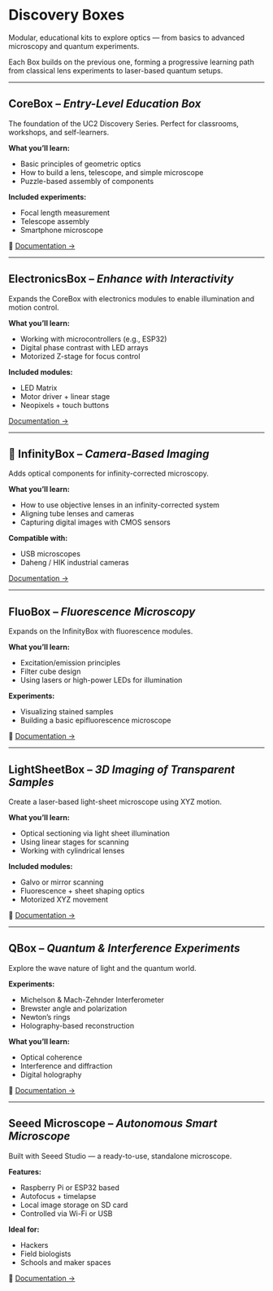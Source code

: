 # Discovery Boxes

Modular, educational kits to explore optics — from basics to advanced microscopy and quantum experiments.

Each Box builds on the previous one, forming a progressive learning path from classical lens experiments to laser-based quantum setups.

---

## CoreBox – *Entry-Level Education Box*

The foundation of the UC2 Discovery Series.
Perfect for classrooms, workshops, and self-learners.

**What you’ll learn:**

* Basic principles of geometric optics
* How to build a lens, telescope, and simple microscope
* Puzzle-based assembly of components

**Included experiments:**

* Focal length measurement
* Telescope assembly
* Smartphone microscope

📄 [Documentation →](https://openuc2.github.io/docs/boxes/corebox/)

---

## ElectronicsBox – *Enhance with Interactivity*

Expands the CoreBox with electronics modules to enable illumination and motion control.

**What you’ll learn:**

* Working with microcontrollers (e.g., ESP32)
* Digital phase contrast with LED arrays
* Motorized Z-stage for focus control

**Included modules:**

* LED Matrix
* Motor driver + linear stage
* Neopixels + touch buttons

[Documentation →](https://openuc2.github.io/docs/boxes/electronicsbox/)

---

## 🔬 InfinityBox – *Camera-Based Imaging*

Adds optical components for infinity-corrected microscopy.

**What you’ll learn:**

* How to use objective lenses in an infinity-corrected system
* Aligning tube lenses and cameras
* Capturing digital images with CMOS sensors

**Compatible with:**

* USB microscopes
* Daheng / HIK industrial cameras

[Documentation →](https://openuc2.github.io/docs/boxes/infinitybox/)

---

## FluoBox – *Fluorescence Microscopy*

Expands on the InfinityBox with fluorescence modules.

**What you’ll learn:**

* Excitation/emission principles
* Filter cube design
* Using lasers or high-power LEDs for illumination

**Experiments:**

* Visualizing stained samples
* Building a basic epifluorescence microscope

📄 [Documentation →](https://openuc2.github.io/docs/boxes/fluobox/)

---

## LightSheetBox – *3D Imaging of Transparent Samples*

Create a laser-based light-sheet microscope using XYZ motion.

**What you’ll learn:**

* Optical sectioning via light sheet illumination
* Using linear stages for scanning
* Working with cylindrical lenses

**Included modules:**

* Galvo or mirror scanning
* Fluorescence + sheet shaping optics
* Motorized XYZ movement

📄 [Documentation →](https://openuc2.github.io/docs/boxes/lightsheetbox/)

---

## QBox – *Quantum & Interference Experiments*

Explore the wave nature of light and the quantum world.

**Experiments:**

* Michelson & Mach-Zehnder Interferometer
* Brewster angle and polarization
* Newton’s rings
* Holography-based reconstruction

**What you’ll learn:**

* Optical coherence
* Interference and diffraction
* Digital holography

📄 [Documentation →](https://openuc2.github.io/docs/boxes/qbox/)

---

## Seeed Microscope – *Autonomous Smart Microscope*

Built with Seeed Studio — a ready-to-use, standalone microscope.

**Features:**

* Raspberry Pi or ESP32 based
* Autofocus + timelapse
* Local image storage on SD card
* Controlled via Wi-Fi or USB

**Ideal for:**

* Hackers
* Field biologists
* Schools and maker spaces

📄 [Documentation →](https://openuc2.github.io/docs/boxes/seeed-microscope/)
